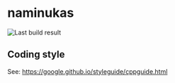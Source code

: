 # naminukas

![Last build result](https://github.com/kikaitachi/naminukas-robot/workflows/CI/badge.svg)

## Coding style

See: https://google.github.io/styleguide/cppguide.html
